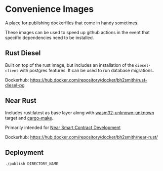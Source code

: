 # Convenience Images
A place for publishing dockerfiles that come in handy sometimes.

These images can be used to speed up github actions in the event that specific dependencies need to be installed.

## Rust Diesel

Built on top of the rust image, but includes an installation of the `diesel-client` with postgres features. It can be used to run database migrations.

Dockerhub: https://hub.docker.com/repository/docker/bh2smith/rust-diesel-pg

## Near Rust

Includes rust:latest⁠ as base layer along with [wasm32-unknown-unknown](https://github.com/rustwasm/wasm-bindgen) target and [cargo-make](https://github.com/sagiegurari/cargo-make).

Primarily intended for [Near Smart Contract Development](https://github.com/near/near-sdk-rs)

Dockerhub: https://hub.docker.com/repository/docker/bh2smith/near-rust/

## Deployment


```sh
./publish DIRECTORY_NAME
```
